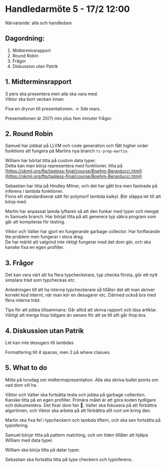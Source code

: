 # Handledarmöte 5 - 17/2 12:00

Närvarande: alla och handledare

## Dagordning:
1. Midterminsrapport
2. Round Robin
3. Frågor
4. Diskussion utan Patrik

## 1. Midterminsrapport
3 pers ska presentera men alla ska vara med.\
Viktor ska bort veckan innan.

Fixa en dryrun till presentationen. -> 3de mars.

Presentationen är 20(?) min plus fem minuter frågor.

## 2. Round Robin
Samuel har jobbat på LLVM och code generation och fått higher order funktions
att fungera på Martins nya branch `tc-prep-martin`.

William har börtat titta på custom data typer.\
Detta kan man börja representera med funktioner, titta på
[https://okmij.org/ftp/tagless-final/course/Boehm-Berarducci.html](https://okmij.org/ftp/tagless-final/course/Boehm-Berarducci.html)

Sebastian har titta på Hindley Milner, och det har gått bra men fastnade
på inferens i lambda funktioner.\
Finns ett standardiserat sätt för polymorf lambda kalkyl. 
Bör släppa let till att börja med.

Martin har anpassat lamda lyftaren så att den funkar med typer och mergat in 
Samuels branch. Har börjat titta på att generera typ säkra program som 
går att kompileras för testing.

Viktor och Valter har gjort en fungerande garbage collector.
Har fortfarande lite problem men fungerar i stora drag.\
De har märkt att valgrind inte riktigt fungerar med det dom gör, och ska 
kanske fixa en egen profiller.

## 3. Frågor
Det kan vara värt att ha flera typcheckerare, 
typ checka första, gör ett nytt simplare träd som typcheckas etc.

Anledningen till att ha interna typcheckerare så tillåter det att man 
skriver korrekt kod internt, när man kör en desugarer etc. Därmed också
bra med flera interna träd.

Tips för att jobba tillsammans: Går alltid att skriva rapport och 
läsa artiklar. Viktigt att merga ihop tidigare än senare för att se till
allt går ihop bra.

## 4. Diskussion utan Patrik
Let kan inte desugars till lambdas

Formattering till 4 spaces, men 2 på where clasues.

## 5. What to do
Möte på torsdag om midtermspresentation. Alla ska skriva bullet points om vad
dom vill ha.

Viktor och Valter ska fortsätta testa och jobba på garbage collection.
Kanske titta på en egen profiller. Primära målet är att göra koden
tydligare och dokumentera. Det fixar dom fan 💪.
Valter ska fokusera på att förbättra algortimen, och Viktor ska 
arbeta på att förbättra allt runt om kring den. 

Martin ska fixa fel i typcheckern och lambda liftern, och ska sen 
fortsätta på typinfering.

Samuel börjar titta på pattern matching, och om tiden tillåter att
hjälpa William med data typer.

William ska börja titta på datar typer.

Sebastian ska fortsätta titta på type checkern och typinferens.
